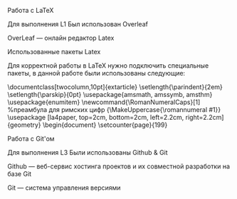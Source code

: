 Работа с LaTeX

Для выполнения L1 Был использован Overleaf

OverLeaf — онлайн редактор Latex

Использованные пакеты Latex

Для корректной работы в LaTeX нужно подключить специальные пакеты, в данной работе были использованы следующие:

\documentclass[twocolumn,10pt]{extarticle}
\setlength{\parindent}{2em}
\setlength{\parskip}{0pt}
\usepackage{amsmath, amssymb, amsthm}
\usepackage{enumitem}
\newcommand{\RomanNumeralCaps}[1] %преамбула для римских цифр
    {\MakeUppercase{\romannumeral #1}}
\usepackage [la4paper, top=2cm, bottom=2cm, left=2.2cm, right=2.2cm]
{geometry}
\begin{document}
\setcounter{page}{199}

Работа с Git'ом

Для выполнения L3 Были использованы Github & Git

Github — веб-сервис хостинга проектов и их совместной разработки на базе Git

Git — система управления версиями

